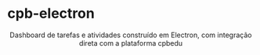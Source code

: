 # cpb-electron
<p align="center">Dashboard de tarefas e atividades construído em Electron, com integração direta com a plataforma cpbedu</p>
